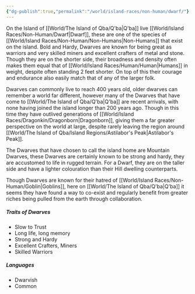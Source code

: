 ```yaml
---
{"dg-publish":true,"permalink":"/world/island-races/non-human/dwarf/"}
---
```



On the Island of [[World/The Island of Qba/Q'ba\|Q'ba]] live [[World/Island Races/Non-Human/Dwarf\|Dwarf]], these are one of the species of [[World/Island Races/Non-Human/Non-Humans\|Non-Humans]] that exist on the island. Bold and Hardy, Dwarves are known for being great as warriors and very skilled miners and excellent crafters of metal and stone. Though they are on the shorter side, their broadness and density often makes them equal that of [[World/Island Races/Human/Human\|Humans]] in weight, despite often standing 2 feet shorter. On top of this their courage and endurance also easily match that of any of the larger folk.

Dwarves can commonly live to reach 400 years old, older dwarves can remember a world far different, however many of the Dwarves that have come to [[World/The Island of Qba/Q'ba\|Q'ba]] are recent arrivals, with none having joined the island longer than 200 years ago. Though in this time they have outlived generations of [[World/Island Races/Dragonkin/Dragonborn\|Dragonborn]], giving them a far greater perspective on the world at large, despite rarely leaving the region around [[World/The Island of Qba/Island Regions/Astilabor's Peak\|Astilabor's Peak]].

The Dwarves that have chosen to call the island home are Mountain Dwarves, these Dwarves are certainly known to be strong and hardy, they are accustomed to life in rugged terrain. For a Dwarf, they are on the taller side and have a lighter colouration than their Hill dwelling counterparts. 

Though Dwarves are known for their hatred of [[World/Island Races/Non-Human/Goblin\|Goblins]], here on [[World/The Island of Qba/Q'ba\|Q'ba]] it seems they have found a way to co-exist and regularly benefit from greater riches being pulled from the earth through collaboration.

##### Traits of Dwarves
- Slow to Trust
- Long life, long memory
- Strong and Hardy
- Excellent Crafters, Miners
- Skilled Warriors

##### Languages
- Dwarvish
- Common
